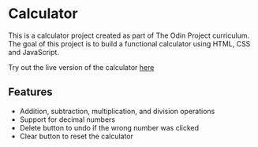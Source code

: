 # Calculator

This is a calculator project created as part of The Odin Project curriculum. The goal of this project is to build a functional calculator using HTML, CSS and JavaScript.

Try out the live version of the calculator [here](https://ky-2187.github.io/calculator/)

## Features

* Addition, subtraction, multiplication, and division operations
* Support for decimal numbers
* Delete button to undo if the wrong number was clicked
* Clear button to reset the calculator